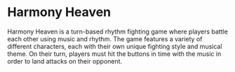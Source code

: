 # Harmony Heaven
Harmony Heaven is a turn-based rhythm fighting game where players battle each other using music and rhythm. The game features a variety of different characters, each with their own unique fighting style and musical theme. On their turn, players must hit the buttons in time with the music in order to land attacks on their opponent.
